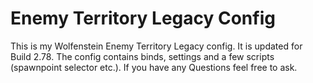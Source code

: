 # Enemy Territory Legacy Config

This is my Wolfenstein Enemy Territory Legacy config. It is updated for Build 2.78. The config contains binds, settings and a few scripts (spawnpoint selector etc.). If you have any Questions feel free to ask. 
